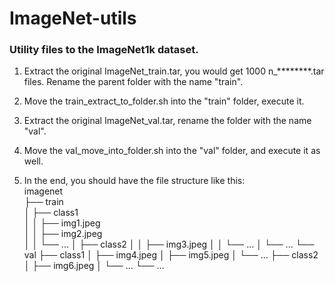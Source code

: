 # ImageNet-utils

### Utility files to the ImageNet1k dataset.

1. Extract the original ImageNet_train.tar, you would get 1000 n_********.tar files. Rename the parent folder with the name "train".
   
2. Move the train_extract_to_folder.sh into the "train" folder, execute it.

3. Extract the original ImageNet_val.tar, rename the folder with the name "val".
   
4. Move the val_move_into_folder.sh into the "val" folder, and execute it as well.

5. In the end, you should have the file structure like this:\
imagenet\
├── train\
│   ├── class1\
│   │   ├── img1.jpeg\
│   │   ├── img2.jpeg\
│   │   └── ...
│   ├── class2
│   │   ├── img3.jpeg
│   │   └── ...
│   └── ...
└── val
    ├── class1
    │   ├── img4.jpeg
    │   ├── img5.jpeg
    │   └── ...
    ├── class2
    │   ├── img6.jpeg
    │   └── ...
    └── ...
